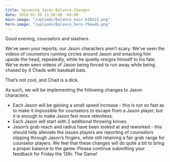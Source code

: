 ```yaml
---
title: Upcoming Jason Balance Changes
date: 2018-03-30 13:58:00 -04:00
main-image: "/uploads/Balance_main-b30322.png"
hero-image: "/uploads/Balance_hero-79ea4b.png"
---
```


Good evening, counselors and slashers.

We’ve seen your reports; our Jason characters aren’t scary. We’ve seen the videos of counselors running circles around Jason and smacking him upside the head, repeatedly, while he quietly resigns himself to his fate. We’ve even seen videos of Jason being forced to run away while being chased by 4 Chads with baseball bats.

That’s not cool, and Chad is a dick.

As such, we will be implementing the following changes to Jason characters.

* Each Jason will be gaining a small speed increase - this is not so fast as to make it impossible for counselors to escape from a Jason player, but it is enough to make Jason feel more relentless.
* Each Jason will start with 2 additional throwing knives.
* Jason’s grab reach and radius have been looked at and reworked - this should help alleviate the issues players are reporting of counselors slipping through Jason’s fingers, while still retaining a fair grab range for counselor players.
We feel that these changes will do quite a bit to bring a proper balance to the game. Please continue submitting your feedback for Friday the 13th: The Game!